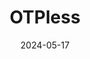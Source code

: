 ---  
layout: startup_page  
title: "OTPless"  
id: "otpless.com"  
permalink: "/otplessotpless.com05172024/"  
website: "https://otpless.com/"  
funding_round: "Pre-Series A"  
funding_amount: "$3.5M"  
investors: "Sidbi (Small Industries Development Bank of India), Venture Highway, FJ Labs, Piper Serica"  
about: "OTPless is a customer identity and access management startup that aims to eliminate one-time passwords (OTPs). It allows users to sign in to websites and apps via existing accounts and modern protocols, offering a simpler, faster, and more secure authentication experience for both users and developers. The platform also features a silent network authentication system that verifies user identity without user input."  
markets: "Fintech, InsurTech, SaaS, Software"  
hq: "Surat, Gujarat, India"  
founded_year: "2023"  
linkedin: "https://www.linkedin.com/company/otpless"  
twitter: "https://twitter.com/otpless"  
instagram: ""  
facebook: ""  
crunchbase: "https://www.crunchbase.com/organization/otpless"  
pitchbook: ""  

date_display: "17-May-2024"  
date: "2024-05-17"

# SEO Optimization  
meta_title: "OTPless - Pre-Series A Funding ($3.5M)"  
meta_description: "OTPless, OTPless is a customer identity and access management startup that aims to eliminate one-time passwords (OTPs). It allows users to sign in to websites ..."  
meta_keywords: "OTPless, Fintech, InsurTech, SaaS, Software, Pre-Series A funding"  
canonical_url: "https://startup.projectstartups.com/otplessotpless.com05172024/"  
---